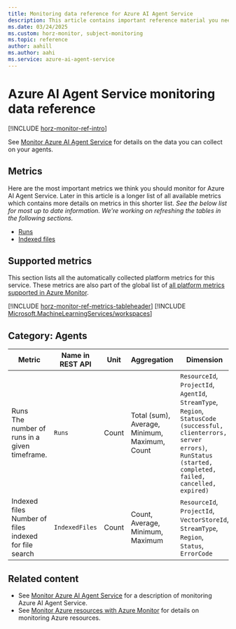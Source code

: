 ```yaml
---
title: Monitoring data reference for Azure AI Agent Service
description: This article contains important reference material you need when you monitor Azure AI Agent Service by using Azure Monitor.
ms.date: 03/24/2025
ms.custom: horz-monitor, subject-monitoring
ms.topic: reference
author: aahill
ms.author: aahi
ms.service: azure-ai-agent-service
---
```


# Azure AI Agent Service monitoring data reference

[!INCLUDE [horz-monitor-ref-intro](~/reusable-content/ce-skilling/azure/includes/azure-monitor/horizontals/horz-monitor-ref-intro.md)]

See [Monitor Azure AI Agent Service](../how-to/metrics.md) for details on the data you can collect on your agents.

## Metrics

Here are the most important metrics we think you should monitor for Azure AI Agent Service. Later in this article is a longer list of all available metrics which contains more details on metrics in this shorter list. _See the below list for most up to date information. We're working on refreshing the tables in the following sections._

- [Runs](#category-agents)
- [Indexed files](#category-agents)
<!-- - Indexed files -->

## Supported metrics

This section lists all the automatically collected platform metrics for this service. These metrics are also part of the global list of [all platform metrics supported in Azure Monitor](/azure/azure-monitor/reference/supported-metrics/metrics-index#supported-metrics-per-resource-type).

[!INCLUDE [horz-monitor-ref-metrics-tableheader](~/reusable-content/ce-skilling/azure/includes/azure-monitor/horizontals/horz-monitor-ref-metrics-tableheader.md)]
[!INCLUDE [Microsoft.MachineLearningServices/workspaces](~/reusable-content/ce-skilling/azure/includes/azure-monitor/reference/metrics/microsoft-machinelearningservices-workspaces-metrics-include.md)]

## Category: Agents


|Metric  |Name in REST API  |Unit  | Aggregation | Dimension | Time grains | DS Export |
|---------|---------|---------|---------|---------|---------|---------|
|Runs <br>  The number of runs in a given timeframe.     | `Runs`        | Count        | Total (sum), Average, Minimum, Maximum, Count        | `ResourceId`, `ProjectId`, `AgentId`, `StreamType`, `Region`, `StatusCode (successful, clienterrors, server errors)`, `RunStatus (started, completed, failed, cancelled, expired)` | PT1M | Yes |
|Indexed files <br> Number of files indexed for file search    |  `IndexedFiles`       | Count        |  Count, Average, Minimum, Maximum       | `ResourceId`, `ProjectId`, `VectorStoreId`, `StreamType`, `Region`, `Status`, `ErrorCode` | PT1M | Yes |


## Related content

- See [Monitor Azure AI Agent Service](../how-to/metrics.md) for a description of monitoring Azure AI Agent Service.
- See [Monitor Azure resources with Azure Monitor](/azure/azure-monitor/essentials/monitor-azure-resource) for details on monitoring Azure resources.
